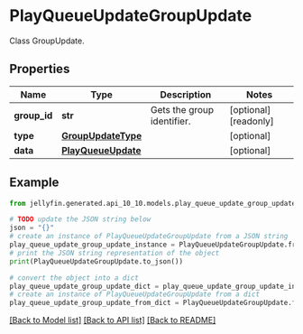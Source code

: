 # PlayQueueUpdateGroupUpdate

Class GroupUpdate.

## Properties

Name | Type | Description | Notes
------------ | ------------- | ------------- | -------------
**group_id** | **str** | Gets the group identifier. | [optional] [readonly] 
**type** | [**GroupUpdateType**](GroupUpdateType.md) |  | [optional] 
**data** | [**PlayQueueUpdate**](PlayQueueUpdate.md) |  | [optional] 

## Example

```python
from jellyfin.generated.api_10_10.models.play_queue_update_group_update import PlayQueueUpdateGroupUpdate

# TODO update the JSON string below
json = "{}"
# create an instance of PlayQueueUpdateGroupUpdate from a JSON string
play_queue_update_group_update_instance = PlayQueueUpdateGroupUpdate.from_json(json)
# print the JSON string representation of the object
print(PlayQueueUpdateGroupUpdate.to_json())

# convert the object into a dict
play_queue_update_group_update_dict = play_queue_update_group_update_instance.to_dict()
# create an instance of PlayQueueUpdateGroupUpdate from a dict
play_queue_update_group_update_from_dict = PlayQueueUpdateGroupUpdate.from_dict(play_queue_update_group_update_dict)
```
[[Back to Model list]](../README.md#documentation-for-models) [[Back to API list]](../README.md#documentation-for-api-endpoints) [[Back to README]](../README.md)


